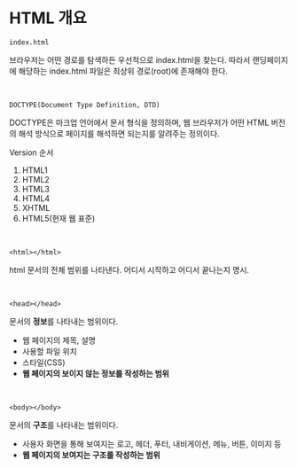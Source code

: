 # HTML 개요

`index.html`

브라우저는 어떤 경로를 탐색하든 우선적으로 index.html을 찾는다. 따라서 랜딩페이지에 해당하는 index.html 파일은 최상위 경로(root)에 존재해야 한다.

<br>

`DOCTYPE(Document Type Definition, DTD)`

DOCTYPE은 마크업 언어에서 문서 형식을 정의하며, 웹 브라우저가 어떤 HTML 버전의 해석 방식으로 페이지를 해석하면 되는지를 알려주는 정의이다.

Version 순서
<ol>
    <li>HTML1</li>
    <li>HTML2</li>
    <li>HTML3</li>
    <li>HTML4</li>
    <li>XHTML</li>
    <li>HTML5(현재 웹 표준)</li>
</ol>

<br>

`<html></html>`

html 문서의 전체 범위를 나타낸다. 어디서 시작하고 어디서 끝나는지 명시.

<br>

`<head></head>`

문서의 **정보**를 나타내는 범위이다.

- 웹 페이지의 제목, 설명
- 사용할 파일 위치
- 스타일(CSS)
- **웹 페이지의 보이지 않는 정보를 작성하는 범위**

<br>

`<body></body>`

문서의 **구조**를 나타내는 범위이다.

- 사용자 화면을 통해 보여지는 로고, 헤더, 푸터, 내비게이션, 메뉴, 버튼, 이미지 등
- **웹 페이지의 보여지는 구조를 작성하는 범위**